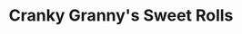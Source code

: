 ---
title: "Cranky Granny's Sweet Rolls"
url: /pflugerville/cranky-grannys-sweet-rolls/
shop: bakery
---